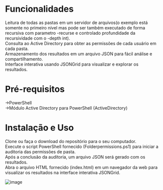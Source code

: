 # Funcionalidades
Leitura de todas as pastas em um servidor de arquivos(o exemplo está somente no primeiro nível mas pode ser também executado de forma recursiva com parametro -recurse e controlado profundidade da recursividade com o -depth int).  
Consulta ao Active Directory para obter as permissões de cada usuário em cada pasta.  
Armazenamento dos resultados em um arquivo JSON para fácil análise e compartilhamento.  
Interface interativa usando JSONGrid para visualizar e explorar os resultados.  

# Pré-requisitos  
->PowerShell  
->Módulo Active Directory para PowerShell (ActiveDirectory)

# Instalação e Uso
Clone ou faça o download do repositório para o seu computador.  
Execute o script PowerShell fornecido (Folderpermissions.ps1) para iniciar a auditoria das permissões de pasta.  
Após a conclusão da auditoria, um arquivo JSON será gerado com os resultados.  
Abra o arquivo HTML fornecido (index.html) em um navegador da web para visualizar os resultados na interface interativa JSONGrid.  

![image](https://github.com/Pedro-Bat/FolderPermissions-JSONGrid/assets/104031353/e89154a0-a74b-4b2d-94e6-b018a96b5dce)
